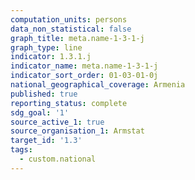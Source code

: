 ```yaml
---
computation_units: persons
data_non_statistical: false
graph_title: meta.name-1-3-1-j
graph_type: line
indicator: 1.3.1.j
indicator_name: meta.name-1-3-1-j
indicator_sort_order: 01-03-01-0j
national_geographical_coverage: Armenia
published: true
reporting_status: complete
sdg_goal: '1'
source_active_1: true
source_organisation_1: Armstat
target_id: '1.3'
tags:
  - custom.national
---
```

